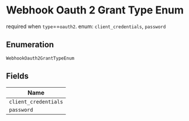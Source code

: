 
# Webhook Oauth 2 Grant Type Enum

required when `type`==`oauth2`. enum: `client_credentials`, `password`

## Enumeration

`WebhookOauth2GrantTypeEnum`

## Fields

| Name |
|  --- |
| `client_credentials` |
| `password` |

